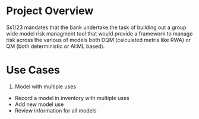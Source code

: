 # Project Overview

Ss1/23 mandates that the bank undertake the task of building out a group wide model risk managment tool that would provide a framework to manage risk across the various of models both DQM (calculated metris like RWA) or QM (both deterministic or AI:ML based).

# Use Cases

1. Model with multiple uses

- Record a model in inventory with multiple uses
- Add new model use
- Review information for all models
